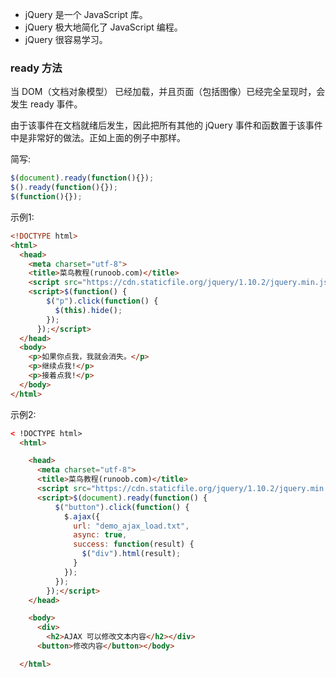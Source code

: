 * jQuery 是一个 JavaScript 库。
* jQuery 极大地简化了 JavaScript 编程。
* jQuery 很容易学习。

### ready 方法

当 DOM（文档对象模型） 已经加载，并且页面（包括图像）已经完全呈现时，会发生 ready 事件。

由于该事件在文档就绪后发生，因此把所有其他的 jQuery 事件和函数置于该事件中是非常好的做法。正如上面的例子中那样。

简写:

```js
$(document).ready(function(){});
$().ready(function(){});
$(function(){});
```

示例1:

```html
<!DOCTYPE html>
<html>
  <head>
    <meta charset="utf-8">
    <title>菜鸟教程(runoob.com)</title>
    <script src="https://cdn.staticfile.org/jquery/1.10.2/jquery.min.js"></script>
    <script>$(function() {
        $("p").click(function() {
          $(this).hide();
        });
      });</script>
  </head>
  <body>
    <p>如果你点我，我就会消失。</p>
    <p>继续点我!</p>
    <p>接着点我!</p>
  </body>
</html>
```

示例2:

```html
< !DOCTYPE html>
  <html>

    <head>
      <meta charset="utf-8">
      <title>菜鸟教程(runoob.com)</title>
      <script src="https://cdn.staticfile.org/jquery/1.10.2/jquery.min.js"></script>
      <script>$(document).ready(function() {
          $("button").click(function() {
            $.ajax({
              url: "demo_ajax_load.txt",
              async: true,
              success: function(result) {
                $("div").html(result);
              }
            });
          });
        });</script>
    </head>

    <body>
      <div>
        <h2>AJAX 可以修改文本内容</h2></div>
      <button>修改内容</button></body>

  </html>
```

